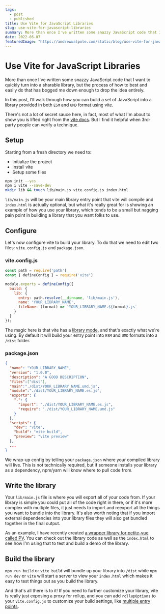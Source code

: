 ```yaml
---
tags: 
  - post
  - published
title: Use Vite for JavaScript Libraries
slug: use-vite-for-javascript-libraries
summary: More than once I've written some snazzy JavaScript code that I want to quickly turn into a sharable library, but the process of how to easily do that has bogged me down enough to drop the idea entirely. Here's a look at using vite to quickly publish your code as a JavaScript Library.
date: 2022-06-07
featuredImage: "https://andrewwalpole.com/static/blog/use-vite-for-javascript-libraries.png"
---
```



# Use Vite for JavaScript Libraries

More than once I've written some snazzy JavaScript code that I want to quickly turn into a sharable library, but the process of how to best and easily do that has bogged me down enough to drop the idea entirely.

In this post, I'll walk through how you can build a set of JavaScript into a library provided in both `ESM` and `UMD` format using vite.

There's not a lot of secret sauce here, in fact, most of what I'm about to show you is lifted right from the [vite docs](https://vitejs.dev/guide/build.html#library-mode). But I find it helpful when 3rd-party people can verify a technique.

## Setup

Starting from a fresh directory we need to:

- Initialize the project
- Install vite
- Setup some files

```bash
npm init --yes
npm i vite --save-dev
mkdir lib && touch lib/main.js vite.config.js index.html 
```

`lib/main.js` will be your main library entry point that vite will compile and `index.html` is actually optional, but what it's really great for is showing an example of how you use your library, which tends to be a small but nagging pain point in building a library that you want folks to use.

## Configure

Let's now configure vite to build your library. To do that we need to edit two files: `vite.config.js` and `package.json`.

### vite.config.js

```js
const path = require('path')
const { defineConfig } = require('vite')

module.exports = defineConfig({
  build: {
    lib: {
      entry: path.resolve(__dirname, 'lib/main.js'),
      name: 'YOUR_LIBRARY_NAME',
      fileName: (format) => `YOUR_LIBRARY_NAME.${format}.js`
    }
  }
});
```

The magic here is that vite has a [library mode](https://vitejs.dev/guide/build.html#library-mode), and that's exactly what we're using. By default it will build your entry point into `ESM` and `UMD` formats into a `/dist` folder.

### package.json

```json
{
  "name": "YOUR_LIBRARY_NAME",
  "version": "1.0.0",
  "description": "A GOOD DESCRIPTION",
  "files":["dist"],
  "main":"./dist/YOUR_LIBRARY_NAME.umd.js",
  "module":"./dist/YOUR_LIBRARY_NAME.es.js",
  "exports": {
    ".": {
      "import": "./dist/YOUR_LIBRARY_NAME.es.js",
      "require": "./dist/YOUR_LIBRARY_NAME.umd.js"
    }
  },
  "scripts": {
    "dev": "vite",
    "build": "vite build",
    "preview": "vite preview"
  },
  ...
}
```

We wrap-up config by telling your `package.json` where your compiled library will live. This is not technically required, but if someone installs your library as a dependency, npm/yarn will know where to pull code from.

## Write the library

Your `lib/main.js` file is where you will export all of your code from. If your library is simple you could put all of the code right in there, or if it's more complex with multiple files, it just needs to import and reexport all the things you want to bundle into the library. It's also worth noting that if you import external dependencies into your library files they will also get bundled together in the final output.

As an example, I have recently created [a wrapper library for petite-vue called PV](https://github.com/walpolea/PV). You can check out the library code as well as the `index.html` to see how I'm using that to test and build a demo of the library.

## Build the library

`npm run build` or `vite build` will bundle up your library into `/dist` while `npm run dev` or `vite` will start a server to view your `index.html` which makes it easy to test things out as you build the library.

And that's all there is to it! If you need to further customize your library, vite is really just exposing a proxy for rollup, and you can add `rollupOptions` to your `vite.config.js` to customize your build settings, like [multiple entry points](https://github.com/vitejs/vite/discussions/1736#discussioncomment-312982).